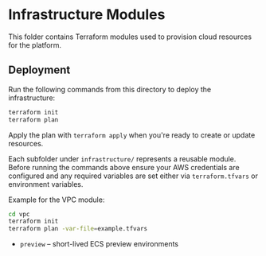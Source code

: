 # Infrastructure Modules

This folder contains Terraform modules used to provision cloud resources for the platform.

## Deployment

Run the following commands from this directory to deploy the infrastructure:

```bash
terraform init
terraform plan
```

Apply the plan with `terraform apply` when you're ready to create or update resources.

Each subfolder under `infrastructure/` represents a reusable module. Before
running the commands above ensure your AWS credentials are configured and any
required variables are set either via `terraform.tfvars` or environment
variables.

Example for the VPC module:

```bash
cd vpc
terraform init
terraform plan -var-file=example.tfvars
```
- `preview` – short-lived ECS preview environments
